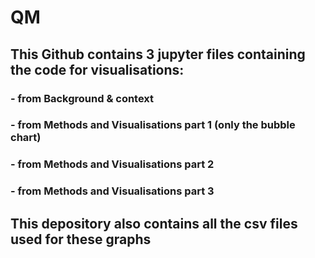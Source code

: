 # QM

## This Github contains 3 jupyter files containing the code for visualisations:
### - from Background & context
### - from Methods and Visualisations part 1 (only the bubble chart)
### - from Methods and Visualisations part 2
### - from Methods and Visualisations part 3

## This depository also contains all the csv files used for these graphs
